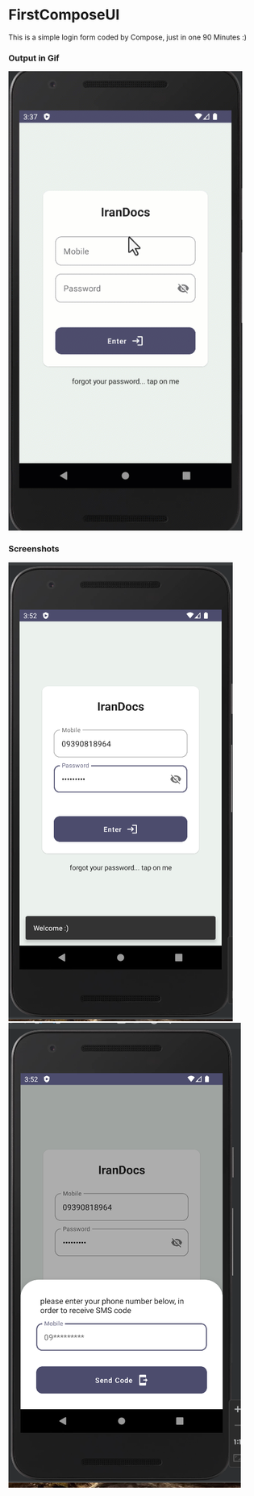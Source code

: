 # FirstComposeUI
This is a simple login form coded by Compose, just in one 90 Minutes :)

### Output in Gif
![git-file](https://github.com/rezalaki/FirstComposeUI/blob/main/arts/output.gif)

### Screenshots
![screenshot-one](https://github.com/rezalaki/FirstComposeUI/blob/main/arts/screen-1.png?raw=true)
![screenshot-two](https://github.com/rezalaki/FirstComposeUI/blob/main/arts/screen-2.png?raw=true)
